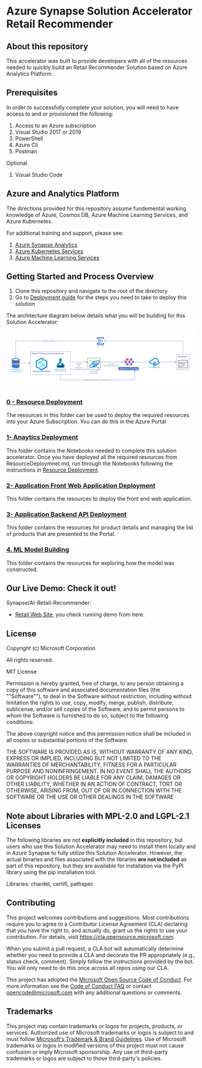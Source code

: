 # Azure Synapse Solution Accelerator Retail Recommender


## About this repository
This accelerator was built to provide developers with all of the resources needed to quickly build an Retail Recommender Solution based on Azure Analytics Platform. 



## Prerequisites
In order to successfully complete your solution, you will need to have access to and or provisioned the following:
1. Access to an Azure subscription
2. Visual Studio 2017 or 2019
3. PowerShell
4. Azure Cli
5. Postman

Optional
1. Visual Studio Code

## Azure and Analytics Platform
The directions provided for this repository assume fundemental working knowledge of Azure, Cosmos DB, Azure Machine Learning Services, and Azure Kubernetes.

For additional training and support, please see:
 1. [Azure Synapse Analytics](https://azure.microsoft.com/en-us/services/synapse-analytics/)
 2. [Azure Kubernetes Services](https://kubernetes.io/)  
 3. [Azure Machine Learning Services](https://azure.microsoft.com/en-us/services/machine-learning/)
## Getting Started and Process Overview  
1. Clone this repository and navigate to the root of the directory  
2. Go to [Deployment guide](./Resource_Deployment/README.md) for the steps you need to take to deploy this solution  

The architecture diagram below details what you will be building for this Solution Accelerator:

![Microservices Architecture](./Reference/Architecture/retail_ai_v2_arch.png)

### [0 - Resource Deployment](./Resource_Deployment)
The resources in this folder can be used to deploy the required resources into your Azure Subscription. You can do this in the Azure Portal

### [1- Anaytics Deployment](./Analytics_Deployment)
This folder contains the Notebooks needed to complete this solution accelerator. Once you have deployed all the required resources from ResourceDeploymnet.md, run through the Notebooks following the instructions in [Resource Deployment](./Resource_Deployment). 

### [2- Application Front Web Application Deployment](./Application_Frontend_Deployment)
This folder contains the resources to deploy the front end web application. 

### [3- Application Backend API Deployment](./Application_Backend_Deployment)
This folder contains the resources for product details and managing the list of products that are presented to the Portal.  
  
### [4. ML Model Building](./ML_Model_Building)
This folder contains the resources for exploring how the model was constructed.

## Our Live Demo: Check it out!
Synapse/AI-Retail-Recommender:
* [Retail Web Site](https://synapsefornextgenretail.azurewebsites.net/), you check running demo from here.

## License
Copyright (c) Microsoft Corporation

All rights reserved.

MIT License

Permission is hereby granted, free of charge, to any person obtaining a copy of this software and associated documentation files (the ""Software""), to deal in the Software without restriction, including without limitation the rights to use, copy, modify, merge, publish, distribute, sublicense, and/or sell copies of the Software, and to permit persons to whom the Software is furnished to do so, subject to the following conditions:

The above copyright notice and this permission notice shall be included in all copies or substantial portions of the Software.

THE SOFTWARE IS PROVIDED AS IS, WITHOUT WARRANTY OF ANY KIND, EXPRESS OR IMPLIED, INCLUDING BUT NOT LIMITED TO THE WARRANTIES OF MERCHANTABILITY, FITNESS FOR A PARTICULAR PURPOSE AND NONINFRINGEMENT. IN NO EVENT SHALL THE AUTHORS OR COPYRIGHT HOLDERS BE LIABLE FOR ANY CLAIM, DAMAGES OR OTHER LIABILITY, WHETHER IN AN ACTION OF CONTRACT, TORT OR OTHERWISE, ARISING FROM, OUT OF OR IN CONNECTION WITH THE SOFTWARE OR THE USE OR OTHER DEALINGS IN THE SOFTWARE

## Note about Libraries with MPL-2.0 and LGPL-2.1 Licenses   
The following libraries are not **explicitly included** in this repository, but users who use this Solution Accelerator may need to install them locally and in Azure Synapse to fully utilize this Solution Accelerator. However, the actual binaries and files associated with the libraries **are not included** as part of this repository, but they are available for installation via the PyPI library using the pip installation tool.  
  
Libraries: chardet, certifi, pathspec

## Contributing

This project welcomes contributions and suggestions.  Most contributions require you to agree to a
Contributor License Agreement (CLA) declaring that you have the right to, and actually do, grant us
the rights to use your contribution. For details, visit https://cla.opensource.microsoft.com.

When you submit a pull request, a CLA bot will automatically determine whether you need to provide
a CLA and decorate the PR appropriately (e.g., status check, comment). Simply follow the instructions
provided by the bot. You will only need to do this once across all repos using our CLA.

This project has adopted the [Microsoft Open Source Code of Conduct](https://opensource.microsoft.com/codeofconduct/).
For more information see the [Code of Conduct FAQ](https://opensource.microsoft.com/codeofconduct/faq/) or
contact [opencode@microsoft.com](mailto:opencode@microsoft.com) with any additional questions or comments.

## Trademarks

This project may contain trademarks or logos for projects, products, or services. Authorized use of Microsoft 
trademarks or logos is subject to and must follow 
[Microsoft's Trademark & Brand Guidelines](https://www.microsoft.com/en-us/legal/intellectualproperty/trademarks/usage/general).
Use of Microsoft trademarks or logos in modified versions of this project must not cause confusion or imply Microsoft sponsorship.
Any use of third-party trademarks or logos are subject to those third-party's policies.
